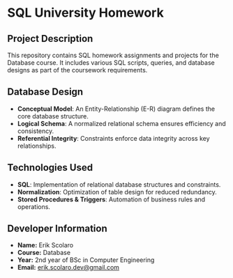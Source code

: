 # SQL University Homework

## Project Description
This repository contains SQL homework assignments and projects for the Database course. It includes various SQL scripts, queries, and database designs as part of the coursework requirements.

## Database Design
- **Conceptual Model**: An Entity-Relationship (E-R) diagram defines the core database structure.
- **Logical Schema**: A normalized relational schema ensures efficiency and consistency.
- **Referential Integrity**: Constraints enforce data integrity across key relationships.

## Technologies Used
- **SQL**: Implementation of relational database structures and constraints.
- **Normalization**: Optimization of table design for reduced redundancy.
- **Stored Procedures & Triggers**: Automation of business rules and operations.

## Developer Information
- **Name:** Erik Scolaro
- **Course:** Database
- **Year:** 2nd year of BSc in Computer Engineering
- **Email:** erik.scolaro.dev@gmail.com
